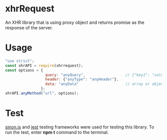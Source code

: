 # xhrRequest
An XHR library that is using proxy object and returns promise as the response of the server. 
# Usage
```javascript
"use strict";
const xhrAPI = require(xhrrequest);
const options = { 
                  query: "anyQuery",                  // {"key1": "value2", "key2": "value2"}
                  header: {"anyType": "anyHeader"},
                  data: "anyData"                     // array or object
                };
xhrAPI.anyMethod("url", options);
```
# Test
[sinon.js](http://sinonjs.org/) and [jest](https://facebook.github.io/jest/) testing frameworks were used for testing this library. 
To run the test, enter <b>npm t</b> command to the terminal.
